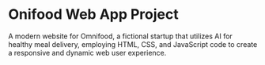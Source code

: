 # Onifood Web App Project

A modern website for Omnifood, a fictional startup that utilizes AI for healthy meal delivery, employing HTML, CSS, and JavaScript code to create a responsive and dynamic web user experience.
